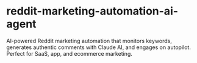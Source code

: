 # reddit-marketing-automation-ai-agent
AI-powered Reddit marketing automation that monitors keywords, generates authentic comments with Claude AI, and engages on autopilot. Perfect for SaaS, app, and ecommerce marketing.
